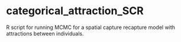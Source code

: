 # categorical_attraction_SCR
R script for running MCMC for a spatial capture recapture model with attractions between individuals.
